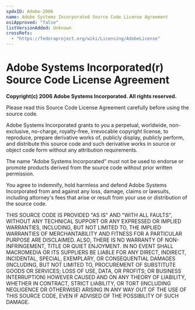 ```yaml
---
spdxID: Adobe-2006
name: Adobe Systems Incorporated Source Code License Agreement
osiApproved: "false"
listVersionAdded: Unknown
crossRefs: 
  - "https://fedoraproject.org/wiki/Licensing/AdobeLicense"
---
```


# Adobe Systems Incorporated(r) Source Code License Agreement

**Copyright(c) 2006 Adobe Systems Incorporated. All rights reserved.**

Please read this Source Code License Agreement carefully before using the source code.

Adobe Systems Incorporated grants to you a perpetual, worldwide, non-exclusive, no-charge, royalty-free, irrevocable copyright license, to reproduce, prepare derivative works of, publicly display, publicly perform, and distribute this source code and such derivative works in source or object code form without any attribution requirements.

The name "Adobe Systems Incorporated" must not be used to endorse or promote products derived from the source code without prior written permission.

You agree to indemnify, hold harmless and defend Adobe Systems Incorporated from and against any loss, damage, claims or lawsuits, including attorney's fees that arise or result from your use or distribution of the source code.

THIS SOURCE CODE IS PROVIDED "AS IS" AND "WITH ALL FAULTS", WITHOUT ANY TECHNICAL SUPPORT OR ANY EXPRESSED OR IMPLIED WARRANTIES, INCLUDING, BUT NOT LIMITED TO, THE IMPLIED WARRANTIES OF MERCHANTABILITY AND FITNESS FOR A PARTICULAR PURPOSE ARE DISCLAIMED. ALSO, THERE IS NO WARRANTY OF NON-INFRINGEMENT, TITLE OR QUIET ENJOYMENT. IN NO EVENT SHALL MACROMEDIA OR ITS SUPPLIERS BE LIABLE FOR ANY DIRECT, INDIRECT, INCIDENTAL, SPECIAL, EXEMPLARY, OR CONSEQUENTIAL DAMAGES (INCLUDING, BUT NOT LIMITED TO, PROCUREMENT OF SUBSTITUTE GOODS OR SERVICES; LOSS OF USE, DATA, OR PROFITS; OR BUSINESS INTERRUPTION) HOWEVER CAUSED AND ON ANY THEORY OF LIABILITY, WHETHER IN CONTRACT, STRICT LIABILITY, OR TORT (INCLUDING NEGLIGENCE OR OTHERWISE) ARISING IN ANY WAY OUT OF THE USE OF THIS SOURCE CODE, EVEN IF ADVISED OF THE POSSIBILITY OF SUCH DAMAGE.

